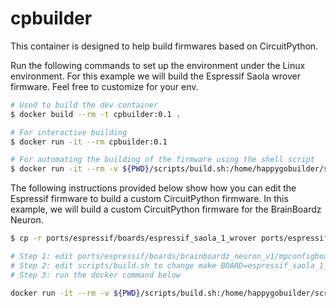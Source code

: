 # cpbuilder

This container is designed to help build firmwares based on CircuitPython.

Run the following commands to set up the environment under the Linux environment. For this example we will build the Espressif Saola wrover
firmware. Feel free to customize for your env.

```sh
# Used to build the dev container
$ docker build --rm -t cpbuilder:0.1 .

# For interactive building
$ docker run -it --rm cpbuilder:0.1

# For automating the building of the firmware using the shell script
$ docker run -it --rm -v ${PWD}/scripts/build.sh:/home/happygobuilder/script.sh:ro -v /tmp/buildoutput:/home/happygobuilder/circuitpython/ports/espressif/build-espressif_saola_1_wrover cpbuilder:0.1  bash ./script.sh
```

The following instructions provided below show how you can edit the Espressif firmware to build a custom CircuitPython firmware. In this example, we will build a custom CircuitPython firmware for the BrainBoardz Neuron.

```sh
$ cp -r ports/espressif/boards/espressif_saola_1_wrover ports/espressif/boards/brainboardz_neuron_v1

# Step 1: edit ports/espressif/boards/brainboardz_neuron_v1/mpconfigboard.h, ports/espressif/boards/brainboardz_neuron_v1/mpconfigboard.mk to meet your design needs
# Step 2: edit scripts/build.sh to change make BOARD=espressif_saola_1_wrover to make BOARD=brainboardz_neuron_v1 
# Step 3: run the docker command below

docker run -it --rm -v ${PWD}/scripts/build.sh:/home/happygobuilder/script.sh:ro -v /tmp/buildoutput:/home/happygobuilder/circuitpython/ports/espressif/brainboardz_neuron_v1 -v ${PWD}/ports/espressif/boards/brainboardz_neuron_v1:/home/happygobuilder/circuitpython/ports/espressif/boards/brainboardz_neuron_v1:ro cpbuilder:0.1  bash ./script.sh
```
